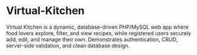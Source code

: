 # Virtual-Kitchen
Virtual Kitchen is a dynamic, database-driven PHP/MySQL web app where food lovers explore, filter, and view recipes, while registered users securely add, edit, and manage their own. Demonstrates authentication, CRUD, server-side validation, and clean database design.
